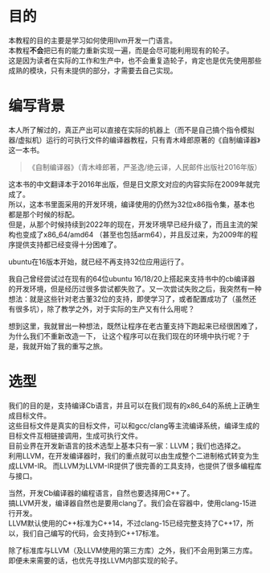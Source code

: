 
# 目的

本教程的目的主要是学习如何使用llvm开发一门语言。  
本教程**不会**把已有的能力重新实现一遍，而是会尽可能利用现有的轮子。  
这是因为读者在实际的工作和生产中，也不会重复造轮子，肯定也是优先使用那些成熟的模块，只有未提供的部分，才需要去自己实现。  

# 编写背景  

本人所了解过的，真正产出可以直接在实际的机器上（而不是自己搞个指令模拟器/虚拟机）运行的可执行文件的编译器教程，只有青木峰郎原著的《自制编译器》这一本书。

> 《自制编译器》（青木峰郎著，严圣逸/绝云译，人民邮件出版社2016年版）

这本书的中文翻译本于2016年出版，但是日文原文对应的内容实际在2009年就完成了。  
所以，这本书里面采用的开发环境，编译使用的仍然为32位x86指令集，基本也都是那个时候的标配。  
但是，从那个时候持续到2022年的现在，开发环境早已经升级了，而且主流的架构也变成了x86_64/amd64 （甚至也包括arm64），并且反过来，为2009年的程序提供支持都已经变得十分困难了。

ubuntu在16版本开始，就已经不再支持32位应用运行了。  

我自己曾经尝试过在现有的64位ubuntu 16/18/20上搭起来支持书中的cb编译器的开发环境，但是经历过很多尝试都失败了。又一次尝试失败之后，我突然有一种想法：就是这些针对老古董32位的支持，即使学习了，或者配置成功了（虽然还有很多坑），除了教学之外，对于实际的生产又有什么用呢？

想到这里，我就冒出一种想法，既然让程序在老古董支持下跑起来已经很困难了，为什么我们不重新改造一下，
让这个程序可以在我们现在的环境中执行呢？于是，我就开始了我的重写之旅。

# 选型

我们的目的是，支持编译Cb语言，并且可以在我们现有的x86_64的系统上正确生成目标文件。  
这些目标文件是真实的目标文件，可以和gcc/clang等主流编译系统，编译生成的目标文件互相链接调用，生成可执行文件。  
目前业界在开发新语言的技术选型上基本只有一家：LLVM；我们也选择之。  
利用LLVM，在开发编译器时，我们的重点就可以由生成整个二进制格式转变为生成LLVM-IR。
而LLVM为LLVM-IR提供了很完善的工具支持，也提供了很多编程库与接口。  

当然，开发Cb编译器的编程语言，自然也要选择用C++了。  
搞LLVM开发，编译器自然也是要用clang了。我们会在容器中，使用clang-15进行开发。  
LLVM默认使用的C++标准为C++14，不过clang-15已经完整支持了C++17，所以，我们自己编写的代码，会支持到C++17标准。  

除了标准库与LLVM（及LLVM使用的第三方库）之外，我们不会用到第三方库。即便未来需要的话，也优先寻找LLVM内部实现的轮子。  

